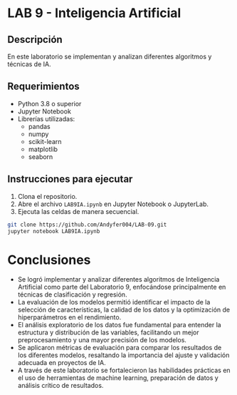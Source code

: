 # LAB 9 - Inteligencia Artificial

## Descripción

En este laboratorio se implementan y analizan diferentes algoritmos y técnicas de IA.

## Requerimientos

- Python 3.8 o superior
- Jupyter Notebook
- Librerías utilizadas:
  - pandas
  - numpy
  - scikit-learn
  - matplotlib
  - seaborn


## Instrucciones para ejecutar

1. Clona el repositorio.
2. Abre el archivo `LAB9IA.ipynb` en Jupyter Notebook o JupyterLab.
3. Ejecuta las celdas de manera secuencial.

```bash
git clone https://github.com/Andyfer004/LAB-09.git
jupyter notebook LAB9IA.ipynb
```

# Conclusiones

- Se logró implementar y analizar diferentes algoritmos de Inteligencia Artificial como parte del Laboratorio 9, enfocándose principalmente en técnicas de clasificación y regresión.
- La evaluación de los modelos permitió identificar el impacto de la selección de características, la calidad de los datos y la optimización de hiperparámetros en el rendimiento.
- El análisis exploratorio de los datos fue fundamental para entender la estructura y distribución de las variables, facilitando un mejor preprocesamiento y una mayor precisión de los modelos.
- Se aplicaron métricas de evaluación para comparar los resultados de los diferentes modelos, resaltando la importancia del ajuste y validación adecuada en proyectos de IA.
- A través de este laboratorio se fortalecieron las habilidades prácticas en el uso de herramientas de machine learning, preparación de datos y análisis crítico de resultados.


